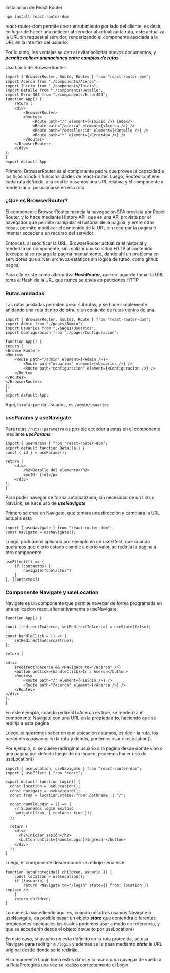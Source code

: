 Instalación de React Router

```
npm install react-router-dom
```

react-router-dom permite crear enrutamiento por lado del cliente, es decir, en lugar de hacer una peticion al servidor al actualizar la ruta, este actualiza la URL sin request al servidor, renderizando el componente asociada a la URL en la interfaz del usuario.

Por lo tanto, las ventajas se dan al evitar solicitar nuevos documentos, y ***permite aplicar animaciones entre cambios de rutas***

Uso típico de BrowserRouter:

```
import { BrowserRouter, Route, Routes } from "react-router-dom";
import Acerca from "./components/Acerca";
import Inicio from "./components/Inicio";
import Detalle from "./components/Detalle";
import Error404 from "./components/Error404";
function App() {
	return (
	<div>
		<BrowserRouter>
		<Routes>
			<Route path="/" element={<Inicio />} index/>
			<Route path="/acerca" element={<Acerca />} />
			<Route path="/detalle/:id" element={<Detalle />} />
			<Route path="*" element={<Error404 />} />
		</Routes>
	</BrowserRouter>
	</div>
);
}
export default App
```

Primero, BrowserRouter es el componente padre que provee la capacidad a los hijos a incluir funcionalidades de react-router.
Luego, Routes contiene cada ruta definida, a la cual le pasamos una URL relativa y el componente a renderizar al posicionarse en esa ruta.

### ¿Que es BrowserRouter?

El componente BrowserRouter maneja la navegación SPA provista por React Router, y lo hace mediante History API, que es una API provista por el navegador que permite manipular el historial de la pagina, y entre otras cosas, permite modificar el contenido de la URL sin recargar la pagina o intentar acceder a un recurso del servidor.

Entonces, al modificar la URL, BrowserRouter actualiza el historial y renderiza un componente, sin realizar una solicitud HTTP al contenido (excepto si se recarga la pagina manualmente, dando ahí un problema en servidores que sirven archivos estáticos sin lógica de ruteo, como github pages)

Para ello existe como alternativa ***HashRouter***, que en lugar de tomar la URL toma el Hash de la URL que nunca se envía en peticiones HTTP

### Rutas anidadas

Las rutas anidadas permiten crear subrutas, y se hace simplemente anidando una ruta dentro de otra, o un conjunto de rutas dentro de una.

```
import { BrowserRouter, Routes, Route } from "react-router-dom";
import Admin from "./pages/Admin";
import Usuarios from "./pages/Usuarios";
import Configuracion from "./pages/Configuracion";

function App() {
return (
<BrowserRouter>
<Routes>
	<Route path="/admin" element={<Admin />}>
		<Route path="usuarios" element={<Usuarios />} />
		<Route path="configuracion" element={<Configuracion />} />
	</Route>
</Routes>
</BrowserRouter>
);
}
export default App;
```

Aquí, la ruta que da Usuarios, es `/admin/usuarios`


### useParams y useNavigate

Para rutas `/ruta/:parametro` es posible acceder a estas en el componente mediante ***useParams***

```
import { useParams } from "react-router-dom";
export default function Detalle() {
const { id } = useParams();

return (
	<div>
		<h2>Detalle del elemento</h2>
		<p>ID: {id}</p>
	</div>
);
}
```

Para poder navegar de forma automatizada, sin necesidad de un Link o NavLink, se hace uso de ***useNavigate***  

Primero se crea un Navigate, que tomara una dirección y cambiara la URL actual a esta

```
import { useNavigate } from "react-router-dom";
const navigate = useNavigate();
```

Luego, podriamos aplicarlo por ejemplo en un useEffect, que cuando queramos que cierto estado cambie a cierto valor, se redirija la pagina a otro componente

```
useEffect(() => {
	if (contactos) {
		navigate("contactos")
	}
}, [contactos])
```

### Componente Navigate y useLocation

Navigate es un componente que permite navegar de forma programada en una aplicacion react, alternativamente a useNavigate.

```
function App() {

const [redirectToAcerca, setRedirectToAcerca] = useState(false);

const handleClick = () => {
	setRedirectToAcerca(true);
};

return (

<div>
	{redirectToAcerca && <Navigate to="/acerca" />}
	<button onClick={handleClick}>Ir a Acerca</button>
	<Routes>
		<Route path="/" element={<Inicio />} />
		<Route path="/acerca" element={<Acerca />} />
	</Routes>
</div>
);
}
```

En este ejemplo, cuando redirectToAcerca es true, se renderiza el componente Navigate con una URL en la propiedad **to**, haciendo que se redirija a esta pagina

Luego, si queremos saber en que ubicación estamos, es decir la ruta, los parámetros pasados en la ruta y demás, podemos usar useLocation().

Por ejemplo, si se quiere redirigir al usuario a la pagina desde donde vino o una pagina por defecto luego de un logueo, podemos hacer uso de useLocation()

```
import { useLocation, useNavigate } from "react-router-dom";
import { useEffect } from "react";

export default function Login() {
  const location = useLocation();
  const navigate = useNavigate();
  const from = location.state?.from?.pathname || "/";

  const handleLogin = () => {
    // Suponemos login exitoso
    navigate(from, { replace: true });
  };

  return (
    <div>
      <h2>Iniciar sesión</h2>
      <button onClick={handleLogin}>Ingresar</button>
    </div>
  );
}

```

Luego, el componente desde donde se redirije seria este:

```
function RutaProtegida({ children, usuario }) {
	const location = useLocation();
	if (!usuario) {
		return <Navigate to="/login" state={{ from: location }} replace />;
	}
	return children;
}
```

Lo que esta sucediendo aquí es, cuando nosotros usamos Navigate o useNavigate, es posible pasar un objeto ***state*** que contendrá diferentes propiedades opcionales las cuales podemos usar a modo de referencia, y que se accederán desde el objeto devuelto por useLocation()

En este caso, si usuario no esta definido en la ruta protegida, se usa Navigate para redirigir a `/login` y ademas se le pasa mediante ***state*** la URL original desde donde se le redirijio.

El componente Login toma estos datos y lo usara para navegar de vuelta a la RutaProtegida una vez se realizo correctamente el Login